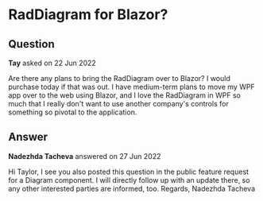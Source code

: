 # RadDiagram for Blazor?

## Question

**Tay** asked on 22 Jun 2022

Are there any plans to bring the RadDiagram over to Blazor? I would purchase today if that was out. I have medium-term plans to move my WPF app over to the web using Blazor, and I love the RadDiagram in WPF so much that I really don't want to use another company's controls for something so pivotal to the application.

## Answer

**Nadezhda Tacheva** answered on 27 Jun 2022

Hi Taylor, I see you also posted this question in the public feature request for a Diagram component. I will directly follow up with an update there, so any other interested parties are informed, too. Regards, Nadezhda Tacheva
